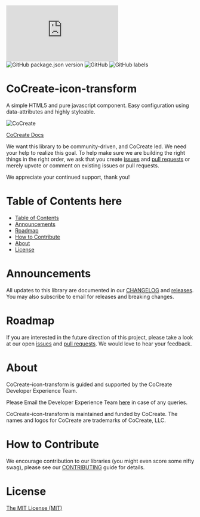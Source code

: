 ![GitHub file size in bytes](https://img.shields.io/github/size/CoCreate-app/CoCreate-boilerplate/dist/CoCreate-boilerplate.min.js?label=minified%20size) 
![GitHub package.json version](https://img.shields.io/github/package-json/v/CoCreate-app/CoCreate-boilerplate)
![GitHub](https://img.shields.io/github/license/CoCreate-app/CoCreate-boilerplate) 
![GitHub labels](https://img.shields.io/github/labels/CoCreate-app/CoCreate-boilerplate/help%20wanted)

# CoCreate-icon-transform
A simple HTML5 and pure javascript component. Easy configuration using data-attributes and highly styleable.

![CoCreate](https://cdn.cocreate.app/logo.png)

[CoCreate Docs](https://cocreate.app/documentation/CoCreate-icon-transform)


We want this library to be community-driven, and CoCreate led. We need your help to realize this goal. To help make sure we are building the right things in the right order, we ask that you create [issues](https://github.com/CoCreate-app/Realtime_Admin_CRM_and_CMS/issues) and [pull requests](https://github.com/CoCreate-app/Realtime_Admin_CRM_and_CMS/pulls) or merely upvote or comment on existing issues or pull requests.

We appreciate your continued support, thank you!

# Table of Contents here

- [Table of Contents](#table-of-contents)
- [Announcements](#announcements)
- [Roadmap](#roadmap)
- [How to Contribute](#how-to-contribute)
- [About](#about)
- [License](#license)

<a name="announcements"></a>
# Announcements

All updates to this library are documented in our [CHANGELOG](https://github.com/CoCreate-app/CoCreate-icon-transform/blob/master/CHANGELOG.md) and [releases](https://github.com/CoCreate-app/CoCreate-icon-transform/releases). You may also subscribe to email for releases and breaking changes. 

<a name="roadmap"></a>
# Roadmap

If you are interested in the future direction of this project, please take a look at our open [issues](https://github.com/CoCreate-app/CoCreate-icon-transform/issues) and [pull requests](https://github.com/CoCreate-app/CoCreate-icon-transform/pulls). We would love to hear your feedback.


<a name="about"></a>
# About

CoCreate-icon-transform is guided and supported by the CoCreate Developer Experience Team.

Please Email the Developer Experience Team [here](mailto:develop@cocreate.app) in case of any queries.

CoCreate-icon-transform is maintained and funded by CoCreate. The names and logos for CoCreate are trademarks of CoCreate, LLC.

<a name="contribute"></a>
# How to Contribute

We encourage contribution to our libraries (you might even score some nifty swag), please see our [CONTRIBUTING](https://github.com/CoCreate-app/CoCreate-icon-transform/blob/master/CONTRIBUTING.md) guide for details.

# License
[The MIT License (MIT)](https://github.com/CoCreate-app/CoCreate-icon-transform/blob/master/LICENSE)
